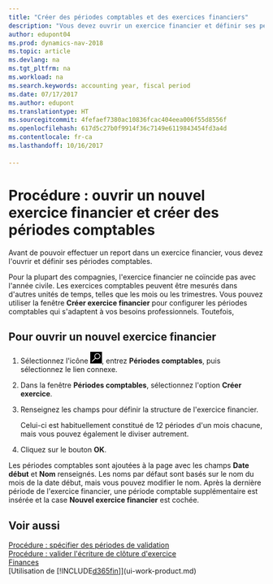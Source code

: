 ```yaml
---
title: "Créer des périodes comptables et des exercices financiers"
description: "Vous devez ouvrir un exercice financier et définir ses périodes comptables avant de pouvoir y effectuer des reports."
author: edupont04
ms.prod: dynamics-nav-2018
ms.topic: article
ms.devlang: na
ms.tgt_pltfrm: na
ms.workload: na
ms.search.keywords: accounting year, fiscal period
ms.date: 07/17/2017
ms.author: edupont
ms.translationtype: HT
ms.sourcegitcommit: 4fefaef7380ac10836fcac404eea006f55d8556f
ms.openlocfilehash: 617d5c27b0f9914f36c7149e6119843454fd3a4d
ms.contentlocale: fr-ca
ms.lasthandoff: 10/16/2017

---
```

# <a name="how-to-open-a-new-fiscal-year-and-create-accounting-periods"></a>Procédure : ouvrir un nouvel exercice financier et créer des périodes comptables
Avant de pouvoir effectuer un report dans un exercice financier, vous devez l'ouvrir et définir ses périodes comptables.  

Pour la plupart des compagnies, l'exercice financier ne coïncide pas avec l'année civile. Les exercices comptables peuvent être mesurés dans d'autres unités de temps, telles que les mois ou les trimestres. Vous pouvez utiliser la fenêtre **Créer exercice financier** pour configurer les périodes comptables qui s'adaptent à vos besoins professionnels. Toutefois,   

## <a name="to-open-a-new-fiscal-year"></a>Pour ouvrir un nouvel exercice financier
1. Sélectionnez l'icône ![Page ou état pour la recherche](media/ui-search/search_small.png "Page ou état pour la recherche"), entrez **Périodes comptables**, puis sélectionnez le lien connexe.
2. Dans la fenêtre **Périodes comptables**, sélectionnez l'option **Créer exercice**.
3. Renseignez les champs pour définir la structure de l'exercice financier.

    Celui-ci est habituellement constitué de 12 périodes d'un mois chacune, mais vous pouvez également le diviser autrement.
4. Cliquez sur le bouton **OK**.

Les périodes comptables sont ajoutées à la page avec les champs **Date début** et **Nom** renseignés. Les noms par défaut sont basés sur le nom du mois de la date début, mais vous pouvez modifier le nom. Après la dernière période de l'exercice financier, une période comptable supplémentaire est insérée et la case **Nouvel exercice financier** est cochée.  


## <a name="see-also"></a>Voir aussi
[Procédure : spécifier des périodes de validation](finance-how-specify-posting-periods.md)  
[Procédure : valider l'écriture de clôture d'exercice](year-how-post-year-end-close-entry.md)  
[Finances](finance.md)  
[Utilisation de [!INCLUDE[d365fin](includes/d365fin_md.md)]](ui-work-product.md)

